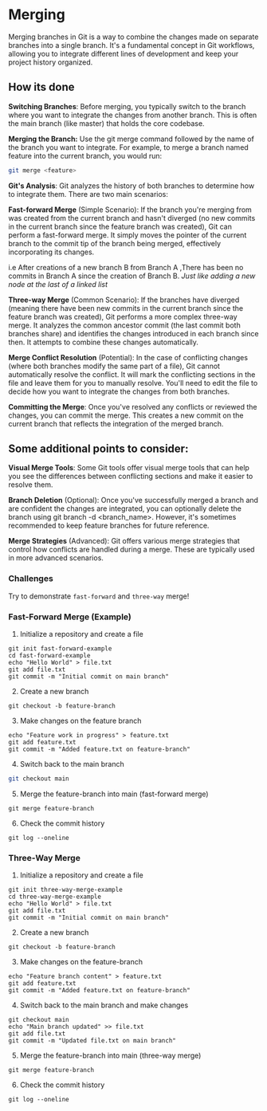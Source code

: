 # Merging

Merging branches in Git is a way to combine the changes made on separate branches into a single branch. It's a fundamental concept in Git workflows, allowing you to integrate different lines of development and keep your project history organized.

## How its done
**Switching Branches**:  Before merging, you typically switch to the branch where you want to integrate the changes from another branch. This is often the main branch (like master) that holds the core codebase.

**Merging the Branch:**  Use the git merge command followed by the name of the branch you want to integrate.
For example, to merge a branch named feature into the current branch, you would run:

```sh
git merge <feature>
```

**Git's Analysis**:  Git analyzes the history of both branches to determine how to integrate them. There are two main scenarios:

**Fast-forward Merge** (Simple Scenario):  If the branch you're merging from was created from the current branch and hasn't diverged (no new commits in the current branch since the feature branch was created), Git can perform a fast-forward merge. It simply moves the pointer of the current branch to the commit tip of the branch being merged, effectively incorporating its changes.

i.e After creations of a new branch B from Branch A ,There has been no commits in Branch A since the creation of Branch B. *Just like adding a new node at the last of a linked list*

**Three-way Merge** (Common Scenario):  If the branches have diverged (meaning there have been new commits in the current branch since the feature branch was created), Git performs a more complex three-way merge. It analyzes the common ancestor commit (the last commit both branches share) and identifies the changes introduced in each branch since then. It attempts to combine these changes automatically.

**Merge Conflict Resolution** (Potential):  In the case of conflicting changes (where both branches modify the same part of a file), Git cannot automatically resolve the conflict. It will mark the conflicting sections in the file and leave them for you to manually resolve. You'll need to edit the file to decide how you want to integrate the changes from both branches.

**Committing the Merge**:  Once you've resolved any conflicts or reviewed the changes, you can commit the merge. This creates a new commit on the current branch that reflects the integration of the merged branch.

## Some additional points to consider:

**Visual Merge Tools**:  Some Git tools offer visual merge tools that can help you see the differences between conflicting sections and make it easier to resolve them.

**Branch Deletion** (Optional):  Once you've successfully merged a branch and are confident the changes are integrated, you can optionally delete the branch using git branch -d <branch_name>. However, it's sometimes recommended to keep feature branches for future reference.

**Merge Strategies** (Advanced):  Git offers various merge strategies that control how conflicts are handled during a merge.  These are typically used in more advanced scenarios.

### Challenges
Try to demonstrate `fast-forward` and `three-way` merge!
### Fast-Forward Merge (Example)
1. Initialize a repository and create a file
```
git init fast-forward-example
cd fast-forward-example
echo "Hello World" > file.txt
git add file.txt
git commit -m "Initial commit on main branch"
```
2. Create a new branch
```
git checkout -b feature-branch
```
3. Make changes on the feature branch
```
echo "Feature work in progress" > feature.txt
git add feature.txt
git commit -m "Added feature.txt on feature-branch"
```
4. Switch back to the main branch

```bash
git checkout main
```
5. Merge the feature-branch into main (fast-forward merge)
```
git merge feature-branch
```
6. Check the commit history
```
git log --oneline
```

### Three-Way Merge
1. Initialize a repository and create a file
```
git init three-way-merge-example
cd three-way-merge-example
echo "Hello World" > file.txt
git add file.txt
git commit -m "Initial commit on main branch"
```
2. Create a new branch
```
git checkout -b feature-branch
```
3. Make changes on the feature-branch
```
echo "Feature branch content" > feature.txt
git add feature.txt
git commit -m "Added feature.txt on feature-branch"
```
4. Switch back to the main branch and make changes
```
git checkout main
echo "Main branch updated" >> file.txt
git add file.txt
git commit -m "Updated file.txt on main branch"
```

5. Merge the feature-branch into main (three-way merge)
```
git merge feature-branch
```
6. Check the commit history
```
git log --oneline
```